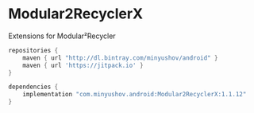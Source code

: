 # Modular2RecyclerX

Extensions for Modular²Recycler

```groovy
repositories {
    maven { url "http://dl.bintray.com/minyushov/android" }
    maven { url 'https://jitpack.io' }
}

dependencies {
    implementation "com.minyushov.android:Modular2RecyclerX:1.1.12"
}
```